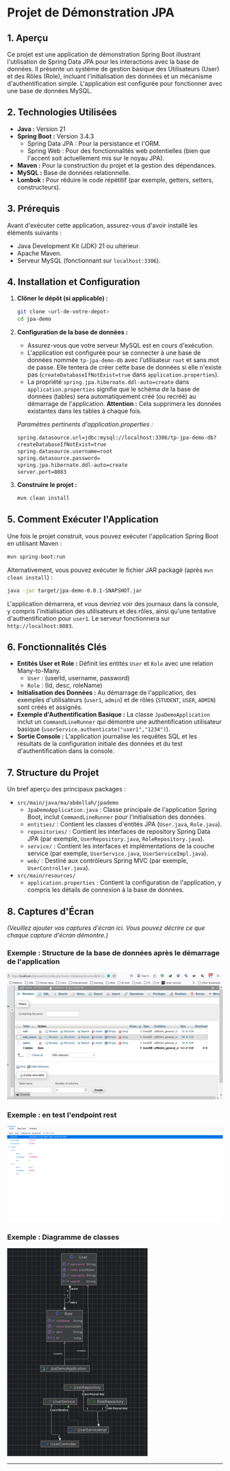 # Projet de Démonstration JPA

## 1. Aperçu

Ce projet est une application de démonstration Spring Boot illustrant l'utilisation de Spring Data JPA pour les interactions avec la base de données. Il présente un système de gestion basique des Utilisateurs (User) et des Rôles (Role), incluant l'initialisation des données et un mécanisme d'authentification simple. L'application est configurée pour fonctionner avec une base de données MySQL.

## 2. Technologies Utilisées

*   **Java :** Version 21
*   **Spring Boot :** Version 3.4.3
    *   Spring Data JPA : Pour la persistance et l'ORM.
    *   Spring Web : Pour des fonctionnalités web potentielles (bien que l'accent soit actuellement mis sur le noyau JPA).
*   **Maven :** Pour la construction du projet et la gestion des dépendances.
*   **MySQL :** Base de données relationnelle.
*   **Lombok :** Pour réduire le code répétitif (par exemple, getters, setters, constructeurs).

## 3. Prérequis

Avant d'exécuter cette application, assurez-vous d'avoir installé les éléments suivants :

*   Java Development Kit (JDK) 21 ou ultérieur.
*   Apache Maven.
*   Serveur MySQL (fonctionnant sur `localhost:3306`).

## 4. Installation et Configuration

1.  **Clôner le dépôt (si applicable) :**
    ```bash
    git clone <url-de-votre-depot>
    cd jpa-demo
    ```

2.  **Configuration de la base de données :**
    *   Assurez-vous que votre serveur MySQL est en cours d'exécution.
    *   L'application est configurée pour se connecter à une base de données nommée `tp-jpa-demo-db` avec l'utilisateur `root` et sans mot de passe. Elle tentera de créer cette base de données si elle n'existe pas (`createDatabaseIfNotExist=true` dans `application.properties`).
    *   La propriété `spring.jpa.hibernate.ddl-auto=create` dans `application.properties` signifie que le schéma de la base de données (tables) sera automatiquement créé (ou recréé) au démarrage de l'application. **Attention :** Cela supprimera les données existantes dans les tables à chaque fois.

    *Paramètres pertinents d'application.properties :*
    ```properties
    spring.datasource.url=jdbc:mysql://localhost:3306/tp-jpa-demo-db?createDatabaseIfNotExist=true
    spring.datasource.username=root
    spring.datasource.password=
    spring.jpa.hibernate.ddl-auto=create
    server.port=8083
    ```

3.  **Construire le projet :**
    ```bash
    mvn clean install
    ```

## 5. Comment Exécuter l'Application

Une fois le projet construit, vous pouvez exécuter l'application Spring Boot en utilisant Maven :

```bash
mvn spring-boot:run
```

Alternativement, vous pouvez exécuter le fichier JAR packagé (après `mvn clean install`) :

```bash
java -jar target/jpa-demo-0.0.1-SNAPSHOT.jar
```

L'application démarrera, et vous devriez voir des journaux dans la console, y compris l'initialisation des utilisateurs et des rôles, ainsi qu'une tentative d'authentification pour `user1`. Le serveur fonctionnera sur `http://localhost:8083`.

## 6. Fonctionnalités Clés

*   **Entités User et Role :** Définit les entités `User` et `Role` avec une relation Many-to-Many.
    *   `User` : (userId, username, password)
    *   `Role` : (Id, desc, roleName)
*   **Initialisation des Données :** Au démarrage de l'application, des exemples d'utilisateurs (`user1`, `admin`) et de rôles (`STUDENT`, `USER`, `ADMIN`) sont créés et assignés.
*   **Exemple d'Authentification Basique :** La classe `JpaDemoApplication` inclut un `CommandLineRunner` qui démontre une authentification utilisateur basique (`userService.authenticate("user1","1234")`).
*   **Sortie Console :** L'application journalise les requêtes SQL et les résultats de la configuration initiale des données et du test d'authentification dans la console.

## 7. Structure du Projet

Un bref aperçu des principaux packages :

*   `src/main/java/ma/abdellah/jpademo`
    *   `JpaDemoApplication.java` : Classe principale de l'application Spring Boot, inclut `CommandLineRunner` pour l'initialisation des données.
    *   `entities/` : Contient les classes d'entités JPA (`User.java`, `Role.java`).
    *   `repositories/` : Contient les interfaces de repository Spring Data JPA (par exemple, `UserRepository.java`, `RoleRepository.java`).
    *   `service/` : Contient les interfaces et implémentations de la couche service (par exemple, `UserService.java`, `UserServiceImpl.java`).
    *   `web/` : Destiné aux contrôleurs Spring MVC (par exemple, `UserController.java`).
*   `src/main/resources/`
    *   `application.properties` : Contient la configuration de l'application, y compris les détails de connexion à la base de données.

## 8. Captures d'Écran

*(Veuillez ajouter vos captures d'écran ici. Vous pouvez décrire ce que chaque capture d'écran démontre.)*

### Exemple : Structure de la base de données après le démarrage de l'application

![Tables créées dans la base de données](./images/tablecreatedindb.png)

### Exemple : en test l'endpoint rest

![Test du point de terminaison REST](./images/testrestendpoint.png)

### Exemple : Diagramme de classes

![Diagramme de classes](./images/classdiagram.png)

---
